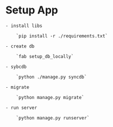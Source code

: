 # Setup App #

    - install libs

        `pip install -r ./requirements.txt`

    - create db

        `fab setup_db_locally`

    - sybcdb

        `python ./manage.py syncdb`

    - migrate

        `python manage.py migrate`

    - run server

        `python manage.py runserver`
